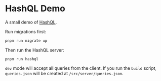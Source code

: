 # HashQL Demo

A small demo of [HashQL](https://github.com/HashQL/HashQL).

Run migrations first:

```bash
pnpm run migrate up
```

Then run the HashQL server:
```
pnpm run hashql
```

`dev` mode will accept all queries from the client. If you run the `build` script, `queries.json` will be created at `/src/server/queries.json`.